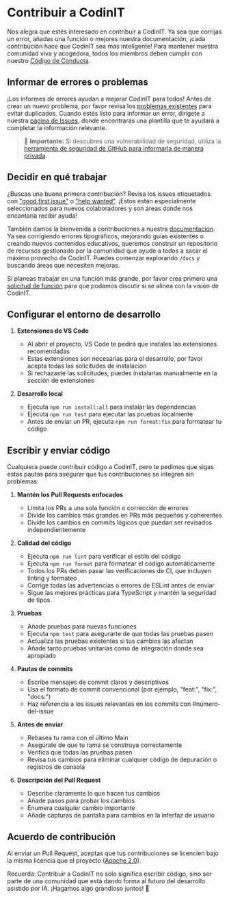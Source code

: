 # Contribuir a CodinIT

Nos alegra que estés interesado en contribuir a CodinIT. Ya sea que corrijas un error, añadas una función o mejores nuestra documentación, ¡cada contribución hace que CodinIT sea más inteligente! Para mantener nuestra comunidad viva y acogedora, todos los miembros deben cumplir con nuestro [Código de Conducta](CODE_OF_CONDUCT.md).

## Informar de errores o problemas

¡Los informes de errores ayudan a mejorar CodinIT para todos! Antes de crear un nuevo problema, por favor revisa los [problemas existentes](https://github.com/Cody/Cody/issues) para evitar duplicados. Cuando estés listo para informar un error, dirígete a nuestra [página de Issues](https://github.com/Cody/Cody/issues/new/choose), donde encontrarás una plantilla que te ayudará a completar la información relevante.

<blockquote class='warning-note'>
    🔐 <b>Importante:</b> Si descubres una vulnerabilidad de seguridad, utiliza la <a href="https://github.com/Cody/Cody/security/advisories/new">herramienta de seguridad de GitHub para informarla de manera privada</a>.
</blockquote>

## Decidir en qué trabajar

¿Buscas una buena primera contribución? Revisa los issues etiquetados con ["good first issue"](https://github.com/Cody/Cody/labels/good%20first%20issue) o ["help wanted"](https://github.com/Cody/Cody/labels/help%20wanted). ¡Estos están especialmente seleccionados para nuevos colaboradores y son áreas donde nos encantaría recibir ayuda!

También damos la bienvenida a contribuciones a nuestra [documentación](https://github.com/Cody/Cody/tree/main/docs). Ya sea corrigiendo errores tipográficos, mejorando guías existentes o creando nuevos contenidos educativos, queremos construir un repositorio de recursos gestionado por la comunidad que ayude a todos a sacar el máximo provecho de CodinIT. Puedes comenzar explorando `/docs` y buscando áreas que necesiten mejoras.

Si planeas trabajar en una función más grande, por favor crea primero una [solicitud de función](https://github.com/Cody/Cody/discussions/categories/feature-requests?discussions_q=is%3Aopen+category%3A%22Feature+Requests%22+sort%3Atop) para que podamos discutir si se alinea con la visión de CodinIT.

## Configurar el entorno de desarrollo

1. **Extensiones de VS Code**

    - Al abrir el proyecto, VS Code te pedirá que instales las extensiones recomendadas
    - Estas extensiones son necesarias para el desarrollo, por favor acepta todas las solicitudes de instalación
    - Si rechazaste las solicitudes, puedes instalarlas manualmente en la sección de extensiones

2. **Desarrollo local**
    - Ejecuta `npm run install:all` para instalar las dependencias
    - Ejecuta `npm run test` para ejecutar las pruebas localmente
    - Antes de enviar un PR, ejecuta `npm run format:fix` para formatear tu código

## Escribir y enviar código

Cualquiera puede contribuir código a CodinIT, pero te pedimos que sigas estas pautas para asegurar que tus contribuciones se integren sin problemas:

1. **Mantén los Pull Requests enfocados**

    - Limita los PRs a una sola función o corrección de errores
    - Divide los cambios más grandes en PRs más pequeños y coherentes
    - Divide los cambios en commits lógicos que puedan ser revisados independientemente

2. **Calidad del código**

    - Ejecuta `npm run lint` para verificar el estilo del código
    - Ejecuta `npm run format` para formatear el código automáticamente
    - Todos los PRs deben pasar las verificaciones de CI, que incluyen linting y formateo
    - Corrige todas las advertencias o errores de ESLint antes de enviar
    - Sigue las mejores prácticas para TypeScript y mantén la seguridad de tipos

3. **Pruebas**

    - Añade pruebas para nuevas funciones
    - Ejecuta `npm test` para asegurarte de que todas las pruebas pasen
    - Actualiza las pruebas existentes si tus cambios las afectan
    - Añade tanto pruebas unitarias como de integración donde sea apropiado

4. **Pautas de commits**

    - Escribe mensajes de commit claros y descriptivos
    - Usa el formato de commit convencional (por ejemplo, "feat:", "fix:", "docs:")
    - Haz referencia a los issues relevantes en los commits con #número-del-issue

5. **Antes de enviar**

    - Rebasea tu rama con el último Main
    - Asegúrate de que tu rama se construya correctamente
    - Verifica que todas las pruebas pasen
    - Revisa tus cambios para eliminar cualquier código de depuración o registros de consola

6. **Descripción del Pull Request**
    - Describe claramente lo que hacen tus cambios
    - Añade pasos para probar los cambios
    - Enumera cualquier cambio importante
    - Añade capturas de pantalla para cambios en la interfaz de usuario

## Acuerdo de contribución

Al enviar un Pull Request, aceptas que tus contribuciones se licencien bajo la misma licencia que el proyecto ([Apache 2.0](LICENSE)).

Recuerda: Contribuir a CodinIT no solo significa escribir código, sino ser parte de una comunidad que está dando forma al futuro del desarrollo asistido por IA. ¡Hagamos algo grandioso juntos! 🚀
